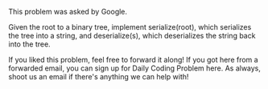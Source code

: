 This problem was asked by Google.

Given the root to a binary tree, implement serialize(root), which serializes the tree into a string, and deserialize(s), which deserializes the string back into the tree.

If you liked this problem, feel free to forward it along! If you got here from a forwarded email, you can sign up for Daily Coding Problem here. As always, shoot us an email if there's anything we can help with!
